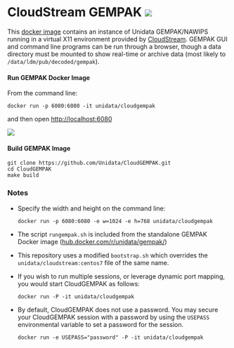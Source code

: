 
# CloudStream GEMPAK <IMG SRC="https://travis-ci.org/mjames-upc/CloudGEMPAK.svg?branch=master"/>

This [docker image](https://hub.docker.com/r/unidata/cloudgempak/) contains an instance of Unidata GEMPAK/NAWIPS running in a virtual X11 environment provided by [CloudStream](https://github.com/Unidata/cloudstream). GEMPAK GUI and command line programs can be run through a browser, though a data directory must be mounted to show real-time or archive data (most likely to `/data/ldm/pub/decoded/gempak`).

#### Run GEMPAK Docker Image

From the command line:

    docker run -p 6080:6080 -it unidata/cloudgempak

and then open [http://localhost:6080](http://localhost:6080)

![](https://www.unidata.ucar.edu/software/gempak/images/CloudGEMPAK.png)

#### Build GEMPAK Image

    git clone https://github.com/Unidata/CloudGEMPAK.git
    cd CloudGEMPAK
    make build

### Notes

* Specify the width and height on the command line:

      docker run -p 6080:6080 -e w=1024 -e h=768 unidata/cloudgempak

* The script `rungempak.sh` is included from the standalone GEMPAK Docker image ([hub.docker.com/r/unidata/gempak/](https://hub.docker.com/r/unidata/gempak/))
* This repository uses a modified `bootstrap.sh` which overrides the `unidata/cloudstream:centos7` file of the same name.
* If you wish to run multiple sessions, or leverage dynamic port mapping, you would start CloudGEMPAK as follows:

      docker run -P -it unidata/cloudgempak

* By default, CloudGEMPAK does not use a password. You may secure your CloudGEMPAK session with a password by using the `USEPASS` environmental variable to set a password for the session.  

      docker run -e USEPASS="password" -P -it unidata/cloudgempak

